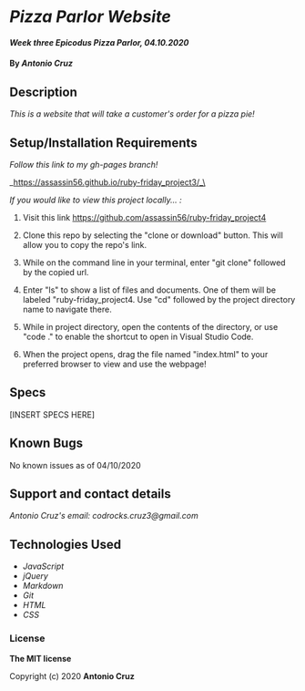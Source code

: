 # _Pizza Parlor Website_

#### _Week three Epicodus Pizza Parlor, 04.10.2020_

#### By _**Antonio Cruz**_

## Description
_This is a website that will take a customer's order for a pizza pie!_

## Setup/Installation Requirements

_Follow this link to my gh-pages branch!_

_https://assassin56.github.io/ruby-friday_project3/_\

_If you would like to view this project locally... :_

1. Visit this link https://github.com/assassin56/ruby-friday_project4

2. Clone this repo by selecting the "clone or download" button. This will allow you to copy the repo's link.

3. While on the command line in your terminal, enter "git clone" followed by the copied url.

4. Enter "ls" to show a list of files and documents. One of them will be labeled "ruby-friday_project4. Use "cd" followed by the project directory name to navigate there. 

5. While in project directory, open the contents of the directory, or use "code ." to enable the shortcut to open in Visual Studio Code. 

6. When the project opens, drag the file named "index.html" to your preferred browser to view and use the webpage!

## Specs

[INSERT SPECS HERE]

## Known Bugs

No known issues as of 04/10/2020

## Support and contact details

_Antonio Cruz's email:_
_codrocks.cruz3@gmail.com_

## Technologies Used

* _JavaScript_
* _jQuery_
* _Markdown_
* _Git_
* _HTML_
* _CSS_ 

### License

**The MIT license**

Copyright (c) 2020 **Antonio Cruz**